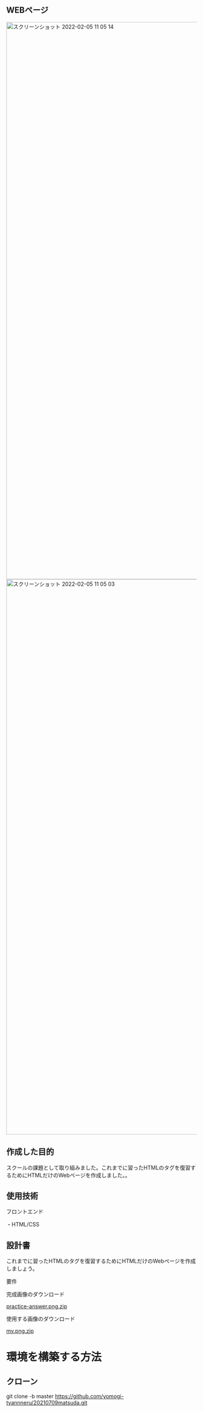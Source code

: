 ## WEBページ

<img width="1475" alt="スクリーンショット 2022-02-05 11 05 14" src="https://user-images.githubusercontent.com/86700967/152624748-55829493-6002-4f4d-8c62-f5d8e0abe52e.png">

<img width="1470" alt="スクリーンショット 2022-02-05 11 05 03" src="https://user-images.githubusercontent.com/86700967/152624743-b1adbfb1-1a10-47f8-bfd8-73e16b55dd28.png">

## 作成した目的
スクールの課題として取り組みました。これまでに習ったHTMLのタグを復習するためにHTMLだけのWebページを作成しました。。

## 使用技術
フロントエンド

・HTML/CSS

## 設計書

これまでに習ったHTMLのタグを復習するためにHTMLだけのWebページを作成しましょう。

要件

完成画像のダウンロード

[practice-answer.png.zip](https://github.com/yomogi-tyannneru/20210709matsuda/files/8007162/practice-answer.png.zip)

使用する画像のダウンロード

[mv.png.zip](https://github.com/yomogi-tyannneru/20210709matsuda/files/8007160/mv.png.zip)


# 環境を構築する方法

## クローン
git clone -b master https://github.com/yomogi-tyannneru/20210709matsuda.git
